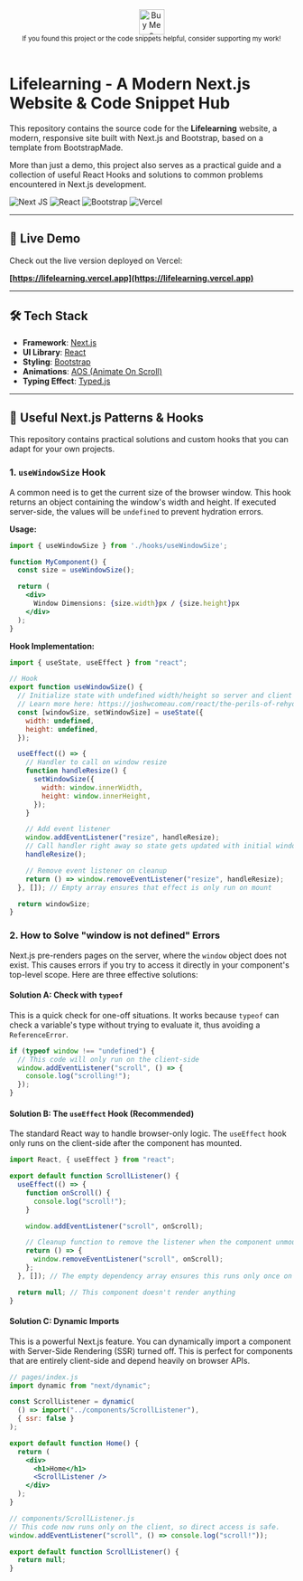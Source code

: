 <div align="center">
  <a href="https://www.buymeacoffee.com/maicmi" target="_blank">
    <img src="https://cdn.buymeacoffee.com/buttons/v2/default-yellow.png" alt="Buy Me a Coffee" height="45">
  </a>
  <br/>
  <small>If you found this project or the code snippets helpful, consider supporting my work!</small>
</div>

<br/>

# Lifelearning - A Modern Next.js Website & Code Snippet Hub

This repository contains the source code for the **Lifelearning** website, a modern, responsive site built with Next.js and Bootstrap, based on a template from BootstrapMade.

More than just a demo, this project also serves as a practical guide and a collection of useful React Hooks and solutions to common problems encountered in Next.js development.

![Next JS](https://img.shields.io/badge/Next-black?style=for-the-badge&logo=next.js&logoColor=white)
![React](https://img.shields.io/badge/React-20232A?style=for-the-badge&logo=react&logoColor=61DAFB)
![Bootstrap](https://img.shields.io/badge/Bootstrap-563D7C?style=for-the-badge&logo=bootstrap&logoColor=white)
![Vercel](https://img.shields.io/badge/Vercel-000000?style=for-the-badge&logo=vercel&logoColor=white)

---

## 🚀 Live Demo

Check out the live version deployed on Vercel:

**[https://lifelearning.vercel.app](https://lifelearning.vercel.app)**

---

## 🛠️ Tech Stack

-   **Framework**: [Next.js](https://nextjs.org/)
-   **UI Library**: [React](https://reactjs.org/)
-   **Styling**: [Bootstrap](https://getbootstrap.com/)
-   **Animations**: [AOS (Animate On Scroll)](https://michalsnik.github.io/aos/)
-   **Typing Effect**: [Typed.js](https://github.com/mattboldt/typed.js)

---

## 🧠 Useful Next.js Patterns & Hooks

This repository contains practical solutions and custom hooks that you can adapt for your own projects.

### 1. `useWindowSize` Hook

A common need is to get the current size of the browser window. This hook returns an object containing the window's width and height. If executed server-side, the values will be `undefined` to prevent hydration errors.

**Usage:**
```jsx
import { useWindowSize } from './hooks/useWindowSize';

function MyComponent() {
  const size = useWindowSize();

  return (
    <div>
      Window Dimensions: {size.width}px / {size.height}px
    </div>
  );
}
```

**Hook Implementation:**
```jsx
import { useState, useEffect } from "react";

// Hook
export function useWindowSize() {
  // Initialize state with undefined width/height so server and client renders match
  // Learn more here: https://joshwcomeau.com/react/the-perils-of-rehydration/
  const [windowSize, setWindowSize] = useState({
    width: undefined,
    height: undefined,
  });

  useEffect(() => {
    // Handler to call on window resize
    function handleResize() {
      setWindowSize({
        width: window.innerWidth,
        height: window.innerHeight,
      });
    }

    // Add event listener
    window.addEventListener("resize", handleResize);
    // Call handler right away so state gets updated with initial window size
    handleResize();

    // Remove event listener on cleanup
    return () => window.removeEventListener("resize", handleResize);
  }, []); // Empty array ensures that effect is only run on mount

  return windowSize;
}
```

### 2. How to Solve "window is not defined" Errors

Next.js pre-renders pages on the server, where the `window` object does not exist. This causes errors if you try to access it directly in your component's top-level scope. Here are three effective solutions:

#### Solution A: Check with `typeof`

This is a quick check for one-off situations. It works because `typeof` can check a variable's type without trying to evaluate it, thus avoiding a `ReferenceError`.

```jsx
if (typeof window !== "undefined") {
  // This code will only run on the client-side
  window.addEventListener("scroll", () => {
    console.log("scrolling!");
  });
}
```

#### Solution B: The `useEffect` Hook (Recommended)

The standard React way to handle browser-only logic. The `useEffect` hook only runs on the client-side after the component has mounted.

```jsx
import React, { useEffect } from "react";

export default function ScrollListener() {
  useEffect(() => {
    function onScroll() {
      console.log("scroll!");
    }

    window.addEventListener("scroll", onScroll);

    // Cleanup function to remove the listener when the component unmounts
    return () => {
      window.removeEventListener("scroll", onScroll);
    };
  }, []); // The empty dependency array ensures this runs only once on mount

  return null; // This component doesn't render anything
}
```

#### Solution C: Dynamic Imports

This is a powerful Next.js feature. You can dynamically import a component with Server-Side Rendering (SSR) turned off. This is perfect for components that are entirely client-side and depend heavily on browser APIs.

```jsx
// pages/index.js
import dynamic from "next/dynamic";

const ScrollListener = dynamic(
  () => import("../components/ScrollListener"),
  { ssr: false }
);

export default function Home() {
  return (
    <div>
      <h1>Home</h1>
      <ScrollListener />
    </div>
  );
}
```
```jsx
// components/ScrollListener.js
// This code now runs only on the client, so direct access is safe.
window.addEventListener("scroll", () => console.log("scroll!"));

export default function ScrollListener() {
  return null;
}
```

